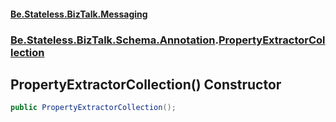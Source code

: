 #### [Be.Stateless.BizTalk.Messaging](README.md 'README')
### [Be.Stateless.BizTalk.Schema.Annotation](Be.Stateless.BizTalk.Schema.Annotation.md 'Be.Stateless.BizTalk.Schema.Annotation').[PropertyExtractorCollection](PropertyExtractorCollection.md 'Be.Stateless.BizTalk.Schema.Annotation.PropertyExtractorCollection')

## PropertyExtractorCollection() Constructor

```csharp
public PropertyExtractorCollection();
```